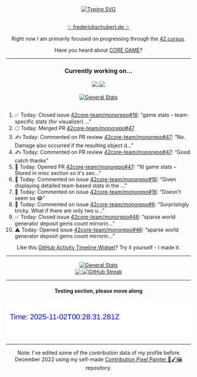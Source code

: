 <div align="center">
	<a href="https://git.io/typing-svg"><img src="https://readme-typing-svg.demolab.com?font=Fira+Code&size=30&pause=1000&color=70A5FD&background=1A1B27&center=true&vCenter=true&repeat=false&random=false&width=550&lines=%F0%9F%91%8B+Hello+World!+I'm+Freddy!+%F0%9F%96%96" alt="Typing SVG" /></a>
</div>
<br>
<div align="center">
	<p></p><a href="https://frederickschubert.de">✨ frederickschubert.de ✨</a></p>
	<p>Right now I am primarily focused on progressing through the <a href="https://github.com/FreddyMSchubert/42_cursus">42 cursus</a>.</p>
	<p>Have you heard about <a href="https://coregame.de/">CORE GAME</a>?</p>
</div>

<hr>

<div align="center">

### Currently working on...

<!-- [![current_repo](https://github-readme-stats.vercel.app/api/pin/?username=FreddyMSchubert&repo=Crafty_Concoctions&theme=tokyonight)](https://github.com/FreddyMSchubert/Crafty_Concoctions) -->

<div align="center">
	<a href="https://github.com/Reptudn/42_transcendence" target="_blank">
		<img align="center" src="https://github-readme-stats.vercel.app/api/pin/?username=Reptudn&repo=42_transcendence&theme=tokyonight" />
	</a>
	<a href="https://github.com/42core-team/monorepo" target="_blank">
		<img align="center" src="https://github-readme-stats.vercel.app/api/pin/?username=42core-team&repo=monorepo&theme=tokyonight" />
	</a>
</div>

<br>

<div align="center">
	<a href="https://github.com/FreddyMSchubert/42_cursus" target="_blank">
		<img align="center" src="https://github-readme-stats.vercel.app/api/pin/?username=FreddyMSchubert&repo=42_cursus&theme=tokyonight" alt="General Stats" />
	</a>
</div>

<br>

<div align="left">
<ol>
<!-- ACTIVITY:START -->
<li>✅ Today: Closed issue <a href="https://github.com/42core-team/monorepo/issues/16">42core-team/monorepo#16</a>: “game stats – team-specific stats (for visualizer) …”</li>
<li>🌕 Today: Merged PR <a href="https://github.com/42core-team/monorepo/pull/47">42core-team/monorepo#47</a></li>
<li>✍️ Today: Commented on PR review <a href="https://github.com/42core-team/monorepo/pull/47#discussion_r2303418223">42core-team/monorepo#47</a>: “No. Damage also occurred if the resulting object d…”</li>
<li>✍️ Today: Commented on PR review <a href="https://github.com/42core-team/monorepo/pull/47#discussion_r2303415441">42core-team/monorepo#47</a>: “Good catch thanks”</li>
<li>🚀 Today: Opened PR <a href="https://github.com/42core-team/monorepo/pull/47">42core-team/monorepo#47</a>: “16 game stats – Stored in misc section so it's sen…”</li>
<li>💬 Today: Commented on issue <a href="https://github.com/42core-team/monorepo/issues/16#issuecomment-3227385388">42core-team/monorepo#16</a>: “Given displaying detailed team-based stats in the …”</li>
<li>💬 Today: Commented on issue <a href="https://github.com/42core-team/monorepo/issues/16#issuecomment-3227206065">42core-team/monorepo#16</a>: “Doesn't seem so 😂”</li>
<li>💬 Today: Commented on issue <a href="https://github.com/42core-team/monorepo/issues/6#issuecomment-3227195935">42core-team/monorepo#6</a>: “Surprisingly tricky.  What if there are only two u…”</li>
<li>✅ Today: Closed issue <a href="https://github.com/42core-team/monorepo/issues/46">42core-team/monorepo#46</a>: “sparse world generator deposit gems count mirrorin…”</li>
<li>⚠️ Today: Opened issue <a href="https://github.com/42core-team/monorepo/issues/46">42core-team/monorepo#46</a>: “sparse world generator deposit gems count mirrorin…”</li>
<!-- ACTIVITY:END -->
</ol>
</div>

Like this [GitHub Activity Timeline Widget](https://github.com/FreddyMSchubert/github-activity-timeline)? Try it yourself - I made it.

<hr>

<div align="center">
	<a href="https://github.com/anuraghazra/github-readme-stats" target="_blank">
		<img height=200 align="center" src="https://github-readme-stats.vercel.app/api?username=FreddyMSchubert&show_icons=true&theme=tokyonight&card_width=650" alt="General Stats" />
	</a>
</div>

<div align="center">
	<a href="https://github.com/anuraghazra/github-readme-stats" target="_blank">
		<img height=200 align="center" src="https://github-readme-stats.vercel.app/api/top-langs/?username=FreddyMSchubert&layout=donut&theme=tokyonight&card_width=320">
	</a>
	<a href="https://github.com/DenverCoder1/github-readme-streak-stats" target="_blank">
		<img height=200 align="center" src="https://streak-stats.demolab.com?user=FreddyMSchubert&theme=tokyonight&date_format=j%20M%5B%20Y%5D&card_width=320&card_height=200&hide_total_contributions=true" alt="GitHub Streak" />
	</a>
</div>

<hr>

#### Testing section, please move along

![GitHub Defenders SVG](https://github.com/FreddyMSchubert/FreddyMSchubert/blob/github_defenders_output/output.svg)

<hr>

Note: I've edited some of the contribution data of my profile before December 2022 using my self-made [Contribution Pixel Painter 🎨🖌️🖼️](https://github.com/FreddyMSchubert/contribution-pixel-painter) repository.
